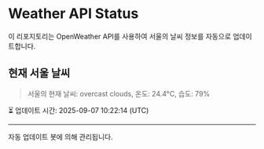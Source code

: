 
# Weather API Status

이 리포지토리는 OpenWeather API를 사용하여 서울의 날씨 정보를 자동으로 업데이트합니다.

## 현재 서울 날씨
> 서울의 현재 날씨: overcast clouds, 온도: 24.4°C, 습도: 79%

⏳ 업데이트 시간: 2025-09-07 10:22:14 (UTC)

---
자동 업데이트 봇에 의해 관리됩니다.
